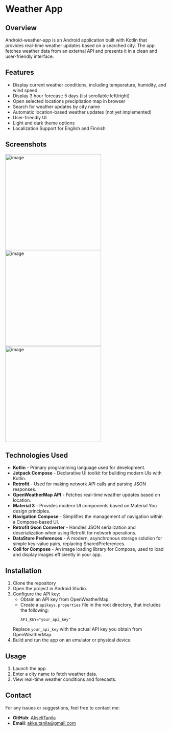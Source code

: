 # Weather App

## Overview
Android-weather-app is an Android application built with Kotlin that provides real-time weather updates based on a searched city. The app fetches weather data from an external API and presents it in a clean and user-friendly interface.

## Features
- Display current weather conditions, including temperature, humidity, and wind speed
- Display 3 hour forecast: 5 days (list scrollable left/right)
- Open selected locations precipitation map in browser 
- Search for weather updates by city name
- Automatic location-based weather updates (not yet implemented)
- User-friendly UI
- Light and dark theme options
- Localization Support for English and Finnish

## Screenshots
<img src="https://github.com/user-attachments/assets/1202cdd8-99c7-4d7e-8f2d-8dabdfcb9355" alt=image width=300>
<img src="https://github.com/user-attachments/assets/256e6d46-350b-4a80-b0fd-84f94c363333" alt=image width=300>
<img src="https://github.com/user-attachments/assets/4d03633c-2747-44bb-90b3-7882746b927e" alt=image width=300>

## Technologies Used
- **Kotlin** - Primary programming language used for development.
- **Jetpack Compose** - Declarative UI toolkit for building modern UIs with Kotlin.
- **Retrofit** - Used for making network API calls and parsing JSON responses.
- **OpenWeatherMap API** - Fetches real-time weather updates based on location.
- **Material 3** - Provides modern UI components based on Material You design principles.
- **Navigation Compose** - Simplifies the management of navigation within a Compose-based UI.
- **Retrofit Gson Converter** - Handles JSON serialization and deserialization when using Retrofit for network operations.
- **DataStore Preferences** - A modern, asynchronous storage solution for simple key-value pairs, replacing SharedPreferences.
- **Coil for Compose** - An image loading library for Compose, used to load and display images efficiently in your app.

## Installation

1. Clone the repository
2. Open the project in Android Studio.
3. Configure the API key:
   - Obtain an API key from OpenWeatherMap.
   - Create a `apikeys.properties` file in the root directory, that includes the following:
     ```properties
     API_KEY="your_api_key"
     ```
   Replace `your_api_key` with the actual API key you obtain from OpenWeatherMap.
4. Build and run the app on an emulator or physical device.

## Usage

1. Launch the app.
2. Enter a city name to fetch weather data.
3. View real-time weather conditions and forecasts.

## Contact
For any issues or suggestions, feel free to contact me:

- **GitHub**: [AkseliTanila](https://github.com/AkseliTanila)
- **Email**: [akke.tanila@gmail.com](mailto:akke.tanila@gmail.com)
